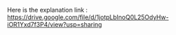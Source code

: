 Here is the explanation link : https://drive.google.com/file/d/1jotpLbInoQ0L25OdyHw-iOR1Yxd7f3P4/view?usp=sharing
